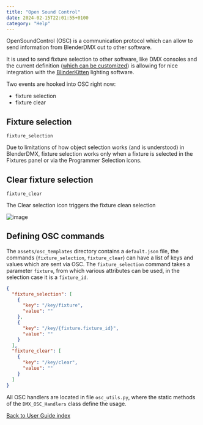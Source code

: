 ```yaml
---
title: "Open Sound Control"
date: 2024-02-15T22:01:55+0100
category: "Help"
---
```

OpenSoundControl (OSC) is a communication protocol which can allow to send information from BlenderDMX out to other software.

It is used to send fixture selection to other software, like DMX consoles and the current definition ([which can be customized](#defining-osc-commands)) is allowing for nice integration with the [BlinderKitten](http://blinderkitten.lighting/) lighting software.

Two events are hooked into OSC right now:

- fixture selection
- fixture clear


## Fixture selection

`fixture_selection`

Due to limitations of how object selection works (and is understood) in BlenderDMX, fixture selection works only when a fixture is selected in the Fixtures panel or via the Programmer Selection icons.


## Clear fixture selection

`fixture_clear`

The Clear selection icon triggers the fixture clean selection

![image](https://github.com/open-stage/blender-dmx/assets/3680926/8258b301-5583-4b63-8ef1-58b48633d126)


## Defining OSC commands

The `assets/osc_templates` directory contains a `default.json` file, the commands (`fixture_selection`, `fixture_clear`) can have a list of keys and values which are sent via OSC. The `fixture_selection` command takes a parameter `fixture`, from which various attributes can be used, in the selection case it is a `fixture_id`.

```json
{
  "fixture_selection": [
    {
      "key": "/key/fixture",
      "value": ""
    },
    {
      "key": "/key/{fixture.fixture_id}",
      "value": ""
    }
  ],
  "fixture_clear": [
    {
      "key": "/key/clear",
      "value": ""
    }
  ]
}
```

All OSC handlers are located in file `osc_utils.py`, where the static methods of the `DMX_OSC_Handlers` class define the usage.

<a href="/docs/user_guide/">Back to User Guide index</a>
